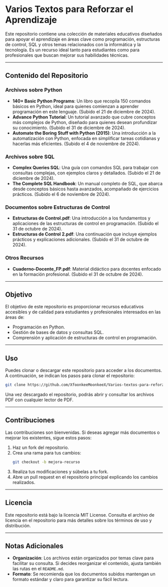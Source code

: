 # Varios Textos para Reforzar el Aprendizaje

Este repositorio contiene una colección de materiales educativos diseñados para apoyar el aprendizaje en áreas clave como programación, estructuras de control, SQL y otros temas relacionados con la informática y la tecnología. Es un recurso ideal tanto para estudiantes como para profesionales que buscan mejorar sus habilidades técnicas.

---

## Contenido del Repositorio

### Archivos sobre Python

- **140+ Basic Python Programs**: Un libro que recopila 150 comandos básicos en Python, ideal para quienes comienzan a aprender programación en este lenguaje. (Subido el 21 de diciembre de 2024).
- **Advance Python Tutorial**: Un tutorial avanzado que cubre conceptos más complejos de Python, diseñado para quienes desean profundizar su conocimiento. (Subido el 31 de diciembre de 2024).
- **Automate the Boring Stuff with Python (2015)**: Una introducción a la automatización con Python, enfocada en simplificar tareas cotidianas y hacerlas más eficientes. (Subido el 4 de noviembre de 2024).

### Archivos sobre SQL

- **Complex Queries SQL**: Una guía con comandos SQL para trabajar con consultas complejas, con ejemplos claros y detallados. (Subido el 21 de diciembre de 2024).
- **The Complete SQL Handbook**: Un manual completo de SQL, que abarca desde conceptos básicos hasta avanzados, acompañado de ejercicios prácticos. (Subido el 6 de noviembre de 2024).

### Documentos sobre Estructuras de Control

- **Estructuras de Control.pdf**: Una introducción a los fundamentos y aplicaciones de las estructuras de control en programación. (Subido el 31 de octubre de 2024).
- **Estructuras de Control 2.pdf**: Una continuación que incluye ejemplos prácticos y explicaciones adicionales. (Subido el 31 de octubre de 2024).

### Otros Recursos

- **Cuaderno-Docente_FP.pdf**: Material didáctico para docentes enfocado en la formación profesional. (Subido el 31 de octubre de 2024).

---

## Objetivo

El objetivo de este repositorio es proporcionar recursos educativos accesibles y de calidad para estudiantes y profesionales interesados en las áreas de:

- Programación en Python.
- Gestión de bases de datos y consultas SQL.
- Comprensión y aplicación de estructuras de control en programación.

---

## Uso

Puedes clonar o descargar este repositorio para acceder a los documentos. A continuación, se indican los pasos para clonar el repositorio:

```bash
git clone https://github.com/XfoonkeeMoonkeeX/Varios-textos-para-reforzar-aprendizaje.git
```

Una vez descargado el repositorio, podrás abrir y consultar los archivos PDF con cualquier lector de PDF.

---

## Contribuciones

Las contribuciones son bienvenidas. Si deseas agregar más documentos o mejorar los existentes, sigue estos pasos:

1. Haz un fork del repositorio.
2. Crea una rama para tus cambios:
   ```bash
   git checkout -b mejora-recurso
   ```
3. Realiza tus modificaciones y súbelas a tu fork.
4. Abre un pull request en el repositorio principal explicando los cambios realizados.

---

## Licencia

Este repositorio está bajo la licencia MIT License. Consulta el archivo de licencia en el repositorio para más detalles sobre los términos de uso y distribución.

---

## Notas Adicionales

- **Organización**: Los archivos están organizados por temas clave para facilitar su consulta. Si decides reorganizar el contenido, ajusta también las rutas en el `README.md`.
- **Formato**: Se recomienda que los documentos subidos mantengan un formato estándar y claro para garantizar su fácil lectura.
